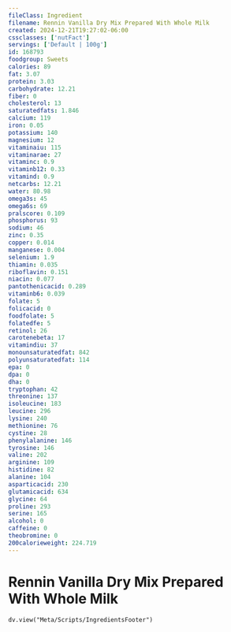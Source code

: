 ```yaml
---
fileClass: Ingredient
filename: Rennin Vanilla Dry Mix Prepared With Whole Milk
created: 2024-12-21T19:27:02-06:00
cssclasses: ['nutFact']
servings: ['Default | 100g']
id: 168793
foodgroup: Sweets
calories: 89
fat: 3.07
protein: 3.03
carbohydrate: 12.21
fiber: 0
cholesterol: 13
saturatedfats: 1.846
calcium: 119
iron: 0.05
potassium: 140
magnesium: 12
vitaminaiu: 115
vitaminarae: 27
vitaminc: 0.9
vitaminb12: 0.33
vitamind: 0.9
netcarbs: 12.21
water: 80.98
omega3s: 45
omega6s: 69
pralscore: 0.109
phosphorus: 93
sodium: 46
zinc: 0.35
copper: 0.014
manganese: 0.004
selenium: 1.9
thiamin: 0.035
riboflavin: 0.151
niacin: 0.077
pantothenicacid: 0.289
vitaminb6: 0.039
folate: 5
folicacid: 0
foodfolate: 5
folatedfe: 5
retinol: 26
carotenebeta: 17
vitamindiu: 37
monounsaturatedfat: 842
polyunsaturatedfat: 114
epa: 0
dpa: 0
dha: 0
tryptophan: 42
threonine: 137
isoleucine: 183
leucine: 296
lysine: 240
methionine: 76
cystine: 28
phenylalanine: 146
tyrosine: 146
valine: 202
arginine: 109
histidine: 82
alanine: 104
asparticacid: 230
glutamicacid: 634
glycine: 64
proline: 293
serine: 165
alcohol: 0
caffeine: 0
theobromine: 0
200calorieweight: 224.719
---
```


# Rennin Vanilla Dry Mix Prepared With Whole Milk

```dataviewjs
dv.view("Meta/Scripts/IngredientsFooter")
```